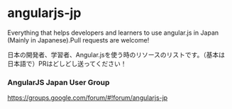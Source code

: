 # angularjs-jp
Everything that helps developers and learners to use angular.js in Japan (Mainly in Japanese).Pull requests are welcome!

日本の開発者、学習者、Angular.jsを使う時のリソースのリストです。（基本は日本語で）PRはどしどし送ってください！

### AngularJS Japan User Group 
https://groups.google.com/forum/#!forum/angularjs-jp
